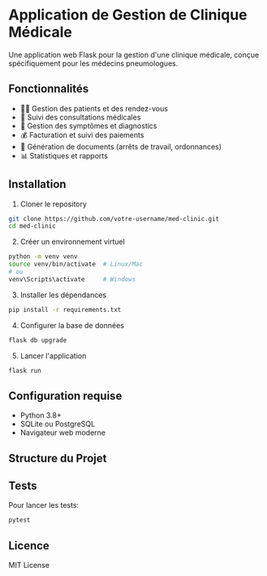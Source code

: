 # Application de Gestion de Clinique Médicale

Une application web Flask pour la gestion d'une clinique médicale, conçue spécifiquement pour les médecins pneumologues.

## Fonctionnalités

- 👨‍⚕️ Gestion des patients et des rendez-vous
- 📝 Suivi des consultations médicales
- 💊 Gestion des symptômes et diagnostics
- 💰 Facturation et suivi des paiements
- 📄 Génération de documents (arrêts de travail, ordonnances)
- 📊 Statistiques et rapports

## Installation

1. Cloner le repository
```bash
git clone https://github.com/votre-username/med-clinic.git
cd med-clinic
```

2. Créer un environnement virtuel
```bash
python -m venv venv
source venv/bin/activate  # Linux/Mac
# ou
venv\Scripts\activate     # Windows
```

3. Installer les dépendances
```bash
pip install -r requirements.txt
```

4. Configurer la base de données
```bash
flask db upgrade
```

5. Lancer l'application
```bash
flask run
```

## Configuration requise

- Python 3.8+
- SQLite ou PostgreSQL
- Navigateur web moderne

## Structure du Projet

## Tests

Pour lancer les tests:
```bash
pytest
```

## Licence

MIT License
